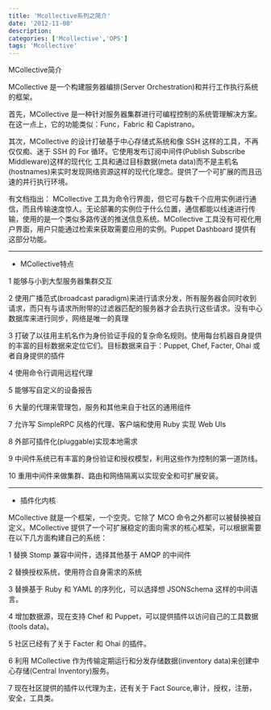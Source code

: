 ```yaml
---
title: 'Mcollective系列之简介'
date: '2012-11-08'
description: 
categories: ['Mcollective','OPS']
tags: 'Mcollective'
---
```


MCollective简介 

MCollective 是一个构建服务器编排(Server Orchestration)和并行工作执行系统的框架。

首先，MCollective 是一种针对服务器集群进行可编程控制的系统管理解决方案。在这一点上，它的功能类似：Func，Fabric  和 Capistrano。

其次，MCollective 的设计打破基于中心存储式系统和像 SSH 这样的工具，不再仅仅痴、迷于 SSH 的 For 循环。它使用发布订阅中间件(Publish Subscribe Middleware)这样的现代化
工具和通过目标数据(meta data)而不是主机名(hostnames)来实时发现网络资源这样的现代化理念。提供了一个可扩展的而且迅速的并行执行环境。

有文档指出： MCollective 工具为命令行界面，但它可与数千个应用实例进行通信，而且传输速度惊人。无论部署的实例位于什么位置，通信都能以线速进行传输，使用的是一个类似多路传送的推送信息系统。MCollective 工具没有可视化用户界面，用户只能通过检索来获取需要应用的实例。Puppet Dashboard 提供有这部分功能。

***

* MCollective特点

1 能够与小到大型服务器集群交互

2 使用广播范式(broadcast paradigm)来进行请求分发，所有服务器会同时收到请求，而只有与请求所附带的过滤器匹配的服务器才会去执行这些请求。没有中心数据库来进行同步，网络是唯一的真理

3 打破了以往用主机名作为身份验证手段的复杂命名规则。使用每台机器自身提供的丰富的目标数据来定位它们。目标数据来自于：Puppet, Chef, Facter, Ohai 或者自身提供的插件

4 使用命令行调用远程代理

5 能够写自定义的设备报告

6 大量的代理来管理包，服务和其他来自于社区的通用组件

7 允许写 SimpleRPC 风格的代理、客户端和使用 Ruby 实现 Web UIs

8 外部可插件化(pluggable)实现本地需求

9 中间件系统已有丰富的身份验证和授权模型，利用这些作为控制的第一道防线。

10 重用中间件来做集群、路由和网络隔离以实现安全和可扩展安装。

***

* 插件化内核 

MCollective 就是一个框架，一个空壳。它除了 MCO 命令之外都可以被替换被自定义。MCollective 提供了一个可扩展稳定的面向需求的核心框架，可以根据需要在以下几方面构建自己的系统：

1 替换 Stomp 兼容中间件，选择其他基于 AMQP 的中间件

2 替换授权系统，使用符合自身需求的系统

3 替换基于 Ruby 和 YAML 的序列化，可以选择想 JSONSchema 这样的中间语言。

4 增加数据源，现在支持 Chef 和 Puppet，可以提供插件以访问自己的工具数据(tools data)。

5 社区已经有了关于 Facter 和 Ohai 的插件。

6 利用 MCollective 作为传输定期运行和分发存储数据(inventory data)来创建中心存储(Central Inventory)服务。

7 现在社区提供的插件以代理为主，还有关于 Fact Source,审计，授权，注册，安全，工具类。
